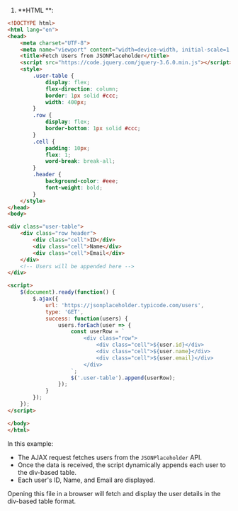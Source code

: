 
1. **HTML **:

```html
<!DOCTYPE html>
<html lang="en">
<head>
    <meta charset="UTF-8">
    <meta name="viewport" content="width=device-width, initial-scale=1.0">
    <title>Fetch Users from JSONPlaceholder</title>
    <script src="https://code.jquery.com/jquery-3.6.0.min.js"></script>
    <style>
        .user-table {
            display: flex;
            flex-direction: column;
            border: 1px solid #ccc;
            width: 400px;
        }
        .row {
            display: flex;
            border-bottom: 1px solid #ccc;
        }
        .cell {
            padding: 10px;
            flex: 1;
            word-break: break-all;
        }
        .header {
            background-color: #eee;
            font-weight: bold;
        }
    </style>
</head>
<body>

<div class="user-table">
    <div class="row header">
        <div class="cell">ID</div>
        <div class="cell">Name</div>
        <div class="cell">Email</div>
    </div>
    <!-- Users will be appended here -->
</div>

<script>
    $(document).ready(function() {
        $.ajax({
            url: 'https://jsonplaceholder.typicode.com/users',
            type: 'GET',
            success: function(users) {
                users.forEach(user => {
                    const userRow = `
                        <div class="row">
                            <div class="cell">${user.id}</div>
                            <div class="cell">${user.name}</div>
                            <div class="cell">${user.email}</div>
                        </div>
                    `;
                    $('.user-table').append(userRow);
                });
            }
        });
    });
</script>

</body>
</html>
```

In this example:

- The AJAX request fetches users from the `JSONPlaceholder` API.
- Once the data is received, the script dynamically appends each user to the div-based table.
- Each user's ID, Name, and Email are displayed.

Opening this  file in a browser will fetch and display the user details in the div-based table format.